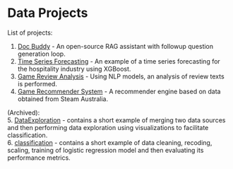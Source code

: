 # Data Projects

List of projects:
1. [Doc Buddy](https://github.com/SimplyVlad/doc-buddy) - Аn open-source RAG assistant with followup question generation loop.
2. [Time Series Forecasting](https://github.com/SimplyVlad/time-series-xg-forecasting) - An example of a time series forecasting for the hospitality industry using XGBoost.
3. [Game Review Analysis](https://github.com/SimplyVlad/game-review-analysis) - Using NLP models, an analysis of review texts is performed.
4. [Game Recommender System](https://github.com/SimplyVlad/game-recommender-system) - A recommender engine based on data obtained from Steam Australia.

(Archived): <br>
5. [DataExploration](https://gitlab.com/SimplyVlad/data-science/blob/master/DataExploration.ipynb) - contains a short example of merging two data sources and then performing data exploration using visualizations to facilitate classification. <br>
6. [classification](https://gitlab.com/SimplyVlad/data-science/blob/master/classification.ipynb) - contains a short example of data cleaning, recoding, scaling, training of logistic regression model and then evaluating its performance metrics.